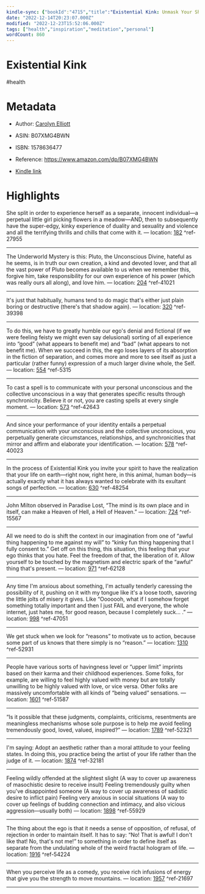 ```yaml
---
kindle-sync: {"bookId":"4715","title":"Existential Kink: Unmask Your Shadow and Embrace Your Power (A method for getting what you want by getting off on what you don't)","author":"Carolyn Elliott","asin":"B07XMG4BWN","lastAnnotatedDate":"2022-11-13","bookImageUrl":"https://m.media-amazon.com/images/I/71AFYYftsML._SY160.jpg","highlightsCount":17}
date: "2022-12-14T20:23:07.000Z"
modified: "2022-12-23T15:52:06.000Z"
tags: ["health","inspiration","meditation","personal"]
wordCount: 860
---
```

# Existential Kink

#health 

# Metadata

* Author: [Carolyn Elliott](https://www.amazon.com/Carolyn-Elliott/e/B00E5W650I/ref=dp_byline_cont_ebooks_1)

* ASIN: B07XMG4BWN

* ISBN: 1578636477

* Reference: <https://www.amazon.com/dp/B07XMG4BWN>

* [Kindle link](kindle://book?action=open&asin=B07XMG4BWN)

# Highlights

She split in order to experience herself as a separate, innocent individual—a perpetual little girl picking flowers in a meadow—AND, then to subsequently have the super-edgy, kinky experience of duality and sexuality and violence and all the terrifying thrills and chills that come with it. — location: [182](kindle://book?action=open&asin=B07XMG4BWN&location=182) ^ref-27955

---

The Underworld Mystery is this: Pluto, the Unconscious Divine, hateful as he seems, is in truth our own creation, a kind and devoted lover, and that all the vast power of Pluto becomes available to us when we remember this, forgive him, take responsibility for our own experience of his power (which was really ours all along), and love him. — location: [204](kindle://book?action=open&asin=B07XMG4BWN&location=204) ^ref-41021

---

It's just that habitually, humans tend to do magic that's either just plain boring or destructive (there's that shadow again). — location: [320](kindle://book?action=open&asin=B07XMG4BWN&location=320) ^ref-39398

---

To do this, we have to greatly humble our ego's denial and fictional (if we were feeling feisty we might even say delusional) sorting of all experience into “good” (what appears to benefit me) and “bad” (what appears to not benefit me). When we succeed in this, the ego loses layers of its absorption in the fiction of separation, and comes more and more to see itself as just a particular (rather funny) expression of a much larger divine whole, the Self. — location: [554](kindle://book?action=open&asin=B07XMG4BWN&location=554) ^ref-5315

---

To cast a spell is to communicate with your personal unconscious and the collective unconscious in a way that generates specific results through synchronicity. Believe it or not, you are casting spells at every single moment. — location: [573](kindle://book?action=open&asin=B07XMG4BWN&location=573) ^ref-42643

---

And since your performance of your identity entails a perpetual communication with your unconscious and the collective unconscious, you perpetually generate circumstances, relationships, and synchronicities that mirror and affirm and elaborate your identification. — location: [578](kindle://book?action=open&asin=B07XMG4BWN&location=578) ^ref-40023

---

In the process of Existential Kink you invite your spirit to have the realization that your life on earth—right now, right here, in this animal, human body—is actually exactly what it has always wanted to celebrate with its exultant songs of perfection. — location: [630](kindle://book?action=open&asin=B07XMG4BWN&location=630) ^ref-48254

---

John Milton observed in Paradise Lost, “The mind is its own place and in itself, can make a Heaven of Hell, a Hell of Heaven.” — location: [724](kindle://book?action=open&asin=B07XMG4BWN&location=724) ^ref-15567

---

All we need to do is shift the context in our imagination from one of “awful thing happening to me against my will” to “kinky fun thing happening that I fully consent to.” Get off on this thing, this situation, this feeling that your ego thinks that you hate. Feel the freedom of that, the liberation of it. Allow yourself to be touched by the magnetism and electric spark of the “awful” thing that's present. — location: [971](kindle://book?action=open&asin=B07XMG4BWN&location=971) ^ref-62128

---

Any time I'm anxious about something, I'm actually tenderly caressing the possibility of it, pushing on it with my tongue like it's a loose tooth, savoring the little jolts of misery it gives. Like “Ooooooh, what if I somehow forget something totally important and then I just FAIL and everyone, the whole internet, just hates me, for good reason, because I completely suck… .” — location: [998](kindle://book?action=open&asin=B07XMG4BWN&location=998) ^ref-47051

---

We get stuck when we look for “reasons” to motivate us to action, because some part of us knows that there simply is no “reason.” — location: [1310](kindle://book?action=open&asin=B07XMG4BWN&location=1310) ^ref-52931

---

People have various sorts of havingness level or “upper limit” imprints based on their karma and their childhood experiences. Some folks, for example, are willing to feel highly valued with money but are totally unwilling to be highly valued with love, or vice versa. Other folks are massively uncomfortable with all kinds of “being valued” sensations. — location: [1601](kindle://book?action=open&asin=B07XMG4BWN&location=1601) ^ref-51587

---

“Is it possible that these judgments, complaints, criticisms, resentments are meaningless mechanisms whose sole purpose is to help me avoid feeling tremendously good, loved, valued, inspired?” — location: [1789](kindle://book?action=open&asin=B07XMG4BWN&location=1789) ^ref-52321

---

I'm saying: Adopt an aesthetic rather than a moral attitude to your feeling states. In doing this, you practice being the artist of your life rather than the judge of it. — location: [1874](kindle://book?action=open&asin=B07XMG4BWN&location=1874) ^ref-32181

---

Feeling wildly offended at the slightest slight (A way to cover up awareness of masochistic desire to receive insult) Feeling tremendously guilty when you've disappointed someone (A way to cover up awareness of sadistic desire to inflict pain) Feeling very anxious in social situations (A way to cover up feelings of budding connection and intimacy, and also vicious aggression—usually both) — location: [1898](kindle://book?action=open&asin=B07XMG4BWN&location=1898) ^ref-55929

---

The thing about the ego is that it needs a sense of opposition, of refusal, of rejection in order to maintain itself. It has to say: “No! That is awful! I don't like that! No, that's not me!” to something in order to define itself as separate from the undulating whole of the weird fractal hologram of life. — location: [1916](kindle://book?action=open&asin=B07XMG4BWN&location=1916) ^ref-54224

---

When you perceive life as a comedy, you receive rich infusions of energy that give you the strength to move mountains. — location: [1957](kindle://book?action=open&asin=B07XMG4BWN&location=1957) ^ref-21697

---

